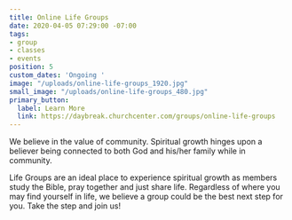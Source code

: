 ```yaml
---
title: Online Life Groups
date: 2020-04-05 07:29:00 -07:00
tags:
- group
- classes
- events
position: 5
custom_dates: 'Ongoing '
image: "/uploads/online-life-groups_1920.jpg"
small_image: "/uploads/online-life-groups_480.jpg"
primary_button:
  label: Learn More
  link: https://daybreak.churchcenter.com/groups/online-life-groups
---
```


We believe in the value of community. Spiritual growth hinges upon a believer being connected to both God and his/her family while in community.

Life Groups are an ideal place to experience spiritual growth as members study the Bible, pray together and just share life. Regardless of where you may find yourself in life, we believe a group could be the best next step for you. Take the step and join us!